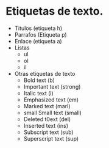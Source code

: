 # Etiquetas de texto.


- Titulos (etiqueta h)
- Parrafos (Etiqueta p)
- Enlace (etiqueta a)
- Listas
    - ul
    - ol
    - il
- Otras etiquetas de texto
    - Bold text (b)
    - Important text (strong)
    - Italic text (i)
    - Emphasized text (em)
    - Marked text (marl)
    - small  Small text (small)
    - Deleted t0ext (del)
    - Inserted text (ins)
    - Subscript text (sub)
    - Superscript text (sup)
